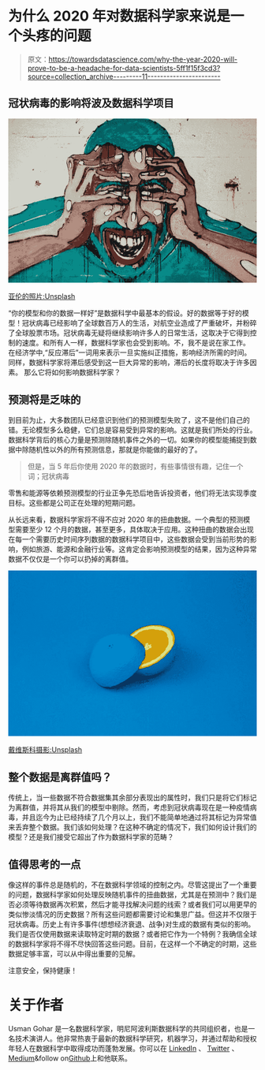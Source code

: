 # 为什么 2020 年对数据科学家来说是一个头疼的问题

> 原文：<https://towardsdatascience.com/why-the-year-2020-will-prove-to-be-a-headache-for-data-scientists-5ff1f15f3cd3?source=collection_archive---------11----------------------->

## 冠状病毒的影响将波及数据科学项目

![](img/9375ea57ee284295f9294e8cf2a683d7.png)

[亚伦的照片:Unsplash](https://unsplash.com/photos/VBe9zj-JHBs)

“你的模型和你的数据一样好”是数据科学中最基本的假设。好的数据等于好的模型！冠状病毒已经影响了全球数百万人的生活，对航空业造成了严重破坏，并粉碎了全球股票市场。冠状病毒无疑将继续影响许多人的日常生活，这取决于它得到控制的速度。和所有人一样，数据科学家也会受到影响。不，我不是说在家工作。
在经济学中,“反应滞后”一词用来表示一旦实施纠正措施，影响经济所需的时间。同样，数据科学家将滞后感受到这一巨大异常的影响，滞后的长度将取决于许多因素。
那么它将如何影响数据科学家？

## 预测将是乏味的

到目前为止，大多数团队已经意识到他们的预测模型失败了，这不是他们自己的错。无论模型多么稳健，它们总是容易受到异常的影响。这就是我们所处的行业。数据科学背后的核心力量是预测除随机事件之外的一切。如果你的模型能捕捉到数据中除随机性以外的所有预测信息，那就是你能做的最好的了。

> 但是，当 5 年后你使用 2020 年的数据时，有些事情很有趣，记住一个词；冠状病毒

零售和能源等依赖预测模型的行业正争先恐后地告诉投资者，他们将无法实现季度目标。这些都是公司正在处理的短期问题。

从长远来看，数据科学家将不得不应对 2020 年的扭曲数据。一个典型的预测模型需要至少 12 个月的数据，甚至更多，具体取决于应用。这种扭曲的数据会出现在每一个需要历史时间序列数据的数据科学项目中，这些数据会受到当前形势的影响，例如旅游、能源和金融行业等。这肯定会影响预测模型的结果，因为这种异常数据不仅仅是一个你可以扔掉的离群值。

![](img/e6c83fa891b4f90cb2c945878d98b9c3.png)

[戴维斯科摄影:Unsplash](https://unsplash.com/photos/5E5N49RWtbA)

## **整个数据是离群值吗？**

传统上，当一些数据不符合数据集其余部分表现出的属性时，我们只是将它们标记为离群值，并将其从我们的模型中剔除。然而，考虑到冠状病毒现在是一种疫情病毒，并且迄今为止已经持续了几个月以上，我们不能简单地通过将其标记为异常值来丢弃整个数据。我们该如何处理？在这种不确定的情况下，我们如何设计我们的模型？还是我们接受它超出了作为数据科学家的范畴？

## 值得思考的一点

像这样的事件总是随机的，不在数据科学领域的控制之内。尽管这提出了一个重要的问题，数据科学家如何处理反映随机事件的扭曲数据，尤其是在预测中？我们是否必须等待数据再次积累，然后才能寻找解决问题的线索？或者我们可以用更早的类似惨淡情况的历史数据？所有这些问题都需要讨论和集思广益。但这并不仅限于冠状病毒。历史上有许多事件(想想经济衰退、战争)对生成的数据有类似的影响。我们是否仅使用数据来读取特定时期的数据？或者把它作为一个特例？我确信全球的数据科学家将不得不尽快回答这些问题。目前，在这样一个不确定的时期，这些数据足够丰富，可以从中得出重要的见解。

注意安全，保持健康！

# 关于作者

Usman Gohar 是一名数据科学家，明尼阿波利斯数据科学的共同组织者，也是一名技术演讲人。他非常热衷于最新的数据科学研究，机器学习，并通过帮助和授权年轻人在数据科学中取得成功而蓬勃发展。你可以在 [LinkedIn](https://www.linkedin.com/in/usman-gohar/) 、 [Twitter](https://twitter.com/UsmanGohar) 、[Medium](https://medium.com/@usman.gohar)&follow on[Github](https://github.com/UsmanGohar)上和他联系。